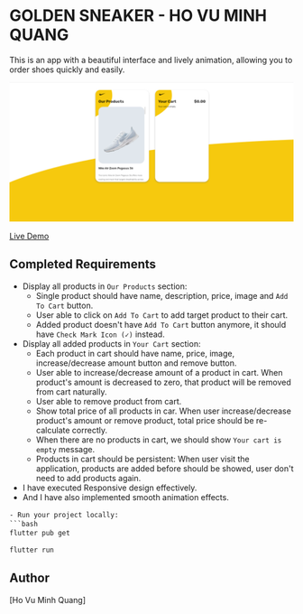 # GOLDEN SNEAKER - HO VU MINH QUANG

This is an app with a beautiful interface and lively animation, allowing you to order shoes quickly and easily.

![demo_HoVuMinhQuang](https://github.com/hvmq/ShoeShop_Flutter/blob/main/assets/images/result.png)


[Live Demo](https://shoe-shop-flutter.vercel.app/)

## Completed Requirements

- Display all products in `Our Products` section:
  - Single product should have name, description, price, image and `Add To Cart` button.
  - User able to click on `Add To Cart` to add target product to their cart.
  - Added product doesn't have `Add To Cart` button anymore, it should have `Check Mark Icon (✓)` instead.
- Display all added products in `Your Cart` section:
  - Each product in cart should have name, price, image, increase/decrease amount button and remove button.
  - User able to increase/decrease amount of a product in cart. When product's amount is decreased to zero, that product will be removed from cart naturally.
  - User able to remove product from cart.
  - Show total price of all products in car. When user increase/decrease product's amount or remove product, total price should be re-calculate correctly.
  - When there are no products in cart, we should show `Your cart is empty` message.
  - Products in cart should be persistent: When user visit the application, products are added before should be showed, user don't need to add products again.
- I have executed Responsive design effectively.
- And I have also implemented smooth animation effects.


```
- Run your project locally:
```bash
flutter pub get
```
```bash
flutter run
```


## Author

[Ho Vu Minh Quang]
